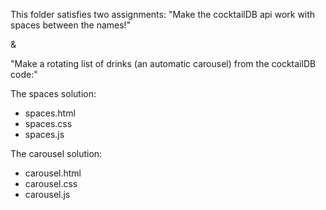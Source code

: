 This folder satisfies two assignments:
 "Make the cocktailDB api work with spaces between the names!" 
 
 &

 "Make a rotating list of drinks (an automatic carousel) from the cocktailDB code:"

 The spaces solution:
 * spaces.html
 * spaces.css
 * spaces.js

 The carousel solution:
 * carousel.html
 * carousel.css
 * carousel.js